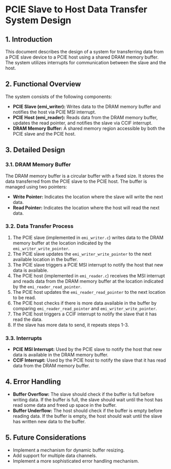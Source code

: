 # PCIE Slave to Host Data Transfer System Design

## 1. Introduction

This document describes the design of a system for transferring data from a PCIE slave device to a PCIE host using a shared DRAM memory buffer. The system utilizes interrupts for communication between the slave and the host.

## 2. Functional Overview

The system consists of the following components:

*   **PCIE Slave (emi\_writer):** Writes data to the DRAM memory buffer and notifies the host via PCIE MSI interrupt.
*   **PCIE Host (emi\_reader):** Reads data from the DRAM memory buffer, updates the read pointer, and notifies the slave via CCIF interrupt.
*   **DRAM Memory Buffer:** A shared memory region accessible by both the PCIE slave and the PCIE host.

## 3. Detailed Design

### 3.1. DRAM Memory Buffer

The DRAM memory buffer is a circular buffer with a fixed size. It stores the data transferred from the PCIE slave to the PCIE host. The buffer is managed using two pointers:

*   **Write Pointer:** Indicates the location where the slave will write the next data.
*   **Read Pointer:** Indicates the location where the host will read the next data.

### 3.2. Data Transfer Process

1.  The PCIE slave (implemented in `emi_writer.c`) writes data to the DRAM memory buffer at the location indicated by the `emi_writer_write_pointer`.
2.  The PCIE slave updates the `emi_writer_write_pointer` to the next available location in the buffer.
3.  The PCIE slave triggers a PCIE MSI interrupt to notify the host that new data is available.
4.  The PCIE host (implemented in `emi_reader.c`) receives the MSI interrupt and reads data from the DRAM memory buffer at the location indicated by the `emi_reader_read_pointer`.
5.  The PCIE host updates the `emi_reader_read_pointer` to the next location to be read.
6.  The PCIE host checks if there is more data available in the buffer by comparing `emi_reader_read_pointer` and `emi_writer_write_pointer`.
7.  The PCIE host triggers a CCIF interrupt to notify the slave that it has read the data.
8.  If the slave has more data to send, it repeats steps 1-3.

### 3.3. Interrupts

*   **PCIE MSI Interrupt:** Used by the PCIE slave to notify the host that new data is available in the DRAM memory buffer.
*   **CCIF Interrupt:** Used by the PCIE host to notify the slave that it has read data from the DRAM memory buffer.

## 4. Error Handling

*   **Buffer Overflow:** The slave should check if the buffer is full before writing data. If the buffer is full, the slave should wait until the host has read some data and freed up space in the buffer.
*   **Buffer Underflow:** The host should check if the buffer is empty before reading data. If the buffer is empty, the host should wait until the slave has written new data to the buffer.

## 5. Future Considerations

*   Implement a mechanism for dynamic buffer resizing.
*   Add support for multiple data channels.
*   Implement a more sophisticated error handling mechanism.
